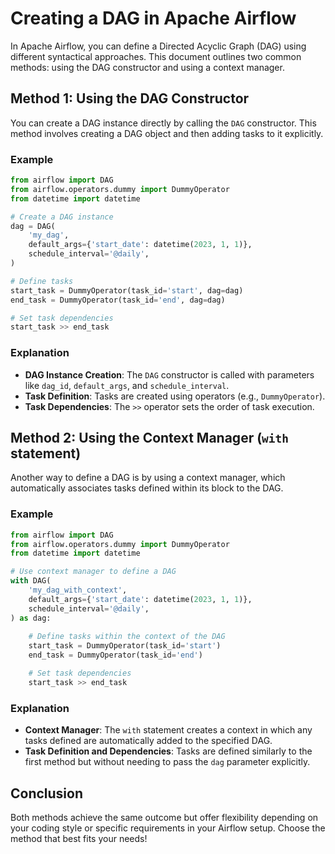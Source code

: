 
# Creating a DAG in Apache Airflow

In Apache Airflow, you can define a Directed Acyclic Graph (DAG) using different syntactical approaches. This document outlines two common methods: using the DAG constructor and using a context manager.

## Method 1: Using the DAG Constructor

You can create a DAG instance directly by calling the `DAG` constructor. This method involves creating a DAG object and then adding tasks to it explicitly.

### Example

```python
from airflow import DAG
from airflow.operators.dummy import DummyOperator
from datetime import datetime

# Create a DAG instance
dag = DAG(
    'my_dag',
    default_args={'start_date': datetime(2023, 1, 1)},
    schedule_interval='@daily',
)

# Define tasks
start_task = DummyOperator(task_id='start', dag=dag)
end_task = DummyOperator(task_id='end', dag=dag)

# Set task dependencies
start_task >> end_task
```

### Explanation

- **DAG Instance Creation**: The `DAG` constructor is called with parameters like `dag_id`, `default_args`, and `schedule_interval`.
- **Task Definition**: Tasks are created using operators (e.g., `DummyOperator`).
- **Task Dependencies**: The `>>` operator sets the order of task execution.

## Method 2: Using the Context Manager (`with` statement)

Another way to define a DAG is by using a context manager, which automatically associates tasks defined within its block to the DAG.

### Example

```python
from airflow import DAG
from airflow.operators.dummy import DummyOperator
from datetime import datetime

# Use context manager to define a DAG
with DAG(
    'my_dag_with_context',
    default_args={'start_date': datetime(2023, 1, 1)},
    schedule_interval='@daily',
) as dag:
    
    # Define tasks within the context of the DAG
    start_task = DummyOperator(task_id='start')
    end_task = DummyOperator(task_id='end')

    # Set task dependencies
    start_task >> end_task
```

### Explanation

- **Context Manager**: The `with` statement creates a context in which any tasks defined are automatically added to the specified DAG.
- **Task Definition and Dependencies**: Tasks are defined similarly to the first method but without needing to pass the `dag` parameter explicitly.

## Conclusion

Both methods achieve the same outcome but offer flexibility depending on your coding style or specific requirements in your Airflow setup. Choose the method that best fits your needs!
